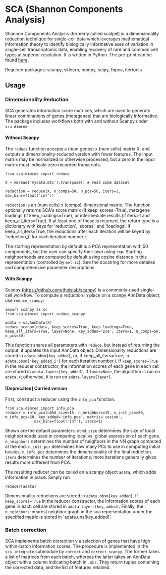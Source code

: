 # SCA (Shannon Components Analysis)

Shannon Components Analysis (formerly called scalpel) is a dimensionality reduction technique for single-cell data which leverages mathematical information theory to identify biologically informative axes of variation in single-cell transcriptomic data, enabling recovery of rare and common cell types at superior resolution. It is written in Python. The pre-print can be found [here](https://www.biorxiv.org/content/10.1101/2021.01.19.427303v1).

Required packages: scanpy, sklearn, numpy, scipy, fbpca, itertools

## Usage
### Dimensionality Reduction
SCA generates information score matrices, which are used to generate linear combinations of genes (metagenes) that are biologically informative. The package includes workflows both with and without Scanpy under `sca.dimred`.

#### Without Scanpy
The `reduce` function accepts a (num genes) x (num cells) matrix X, and outputs a dimensionality-reduced version with fewer features. The input matrix may be normalized or otherwise processed, but a zero in the input matrix must indicate zero recorded transcripts.
```
from sca.dimred import reduce

X = mmread('mydata.mtx').transpose() # read some dataset

reduction = reduce(X, n_comps=50, n_pcs=50, iters=1, max_bins=float('inf'))
```
`reduction` is an (num cells) x (comps)-dimensional matrix. The function optionally returns SCA's score matrix (if keep_scores=True), metagene loadings (if keep_loadings=True), or intermediate results (if iters>1 and keep_all_iters=True). If at least one of these is returned, the return type is a dictionary with keys for 'reduction', 'scores', and 'loadings'. If keep_all_iters=True, the reductions after each iteration will be keyed by 'reduction_i' for each iteration number i. 

The starting representation by default is a PCA representation with 50 components, but the user can specify their own using `rep`. Starting neighborhoods are computed by default using cosine distance in this representation (controlled by `metric`). See the docstring for more detailed and comprehensive parameter descriptions.

#### With Scanpy
Scanpy (https://github.com/theislab/scanpy) is a commonly-used single-cell workflow. To compute a reduction in place on a scanpy AnnData object, use `reduce_scanpy`:
```
import scanpy as sc
from sca.dimred import reduce_scanpy

adata = sc.AnnData(X)
reduce_scanpy(adata, keep_scores=True, keep_loadings=True, keep_all_iters=True, layer=None, key_added='sca', iters=1, n_comps=50, n_pcs=50)
```
This function shares all parameters with `reduce`, but instead of returning the output, it updates the input AnnData object. Dimensionality reductions are stored in `adata.obsm[key_added]`, or, if keep_all_iters=True, in `adata.obsm['key_added_i']` for each iteration number i. If `keep_scores=True` in the reducer constructor, the information scores of each gene in each cell are stored in `adata.layers[key_added]`. If `layer=None`, the algorithm is run on `adata.X`; otherwise, it is run on `adata.layers[layer]`.

#### [Deprecated] Curried version

First, construct a reducer using the `info_pca` function.

```
from sca.dimred import info_pca
reducer = info_pca(nbhd_size=15, n_neighbors=15, n_init_pcs=50, n_info_pcs=50, key_added='info_pca', metric='cosine',
             max_bins=float('inf'), iters=1)
```
Shown are the default parameters. `nbhd_size` determines the size of local neighborhoods used in comparing local vs. global expression of each gene. `n_neighbors` determines the number of neighbors in the NN graph computed at the end. `n_init_pcs` determines how many PCs to use in computing initial locales. `n_info_pcs` determines the dimensionality of the final reduction. `iters` determines the number of iterations; more iterations generally gives results more different from PCA.

The resulting reducer can be called on a scanpy object `adata`, which adds information in place. Simply run
```
reducer(adata)
```
Dimensionality reductions are stored in `adata.obsm[key_added]`. If `keep_scores=True` in the reducer constructor, the information scores of each gene in each cell are stored in `adata.layers[key_added]`. Finally, the `n_neighbors`-nearest neighbor graph in the sca representation under the specified metric is stored in `adata.uns[key_added]'.

### Batch correction
SCA implements batch correction via selection of genes that have high within-batch information scores. The procedure is implemented  in the `sca.integrate` submodule by `correct` and `correct_scanpy`. The former takes a list of matrices from each batch, whereas the latter takes an AnnData object with a column indicating batch in `.obs`. They return tuples containing the corrected data, and the list of features retained.
